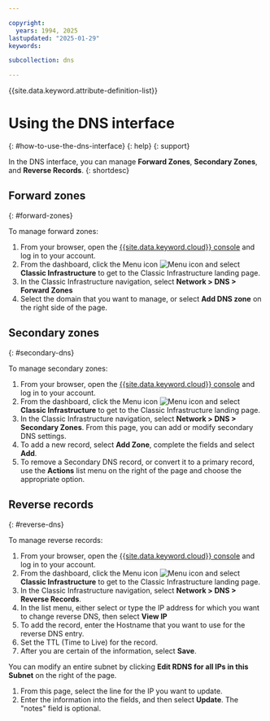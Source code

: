 ```yaml
---

copyright:
  years: 1994, 2025
lastupdated: "2025-01-29"
keywords:

subcollection: dns

---
```


{{site.data.keyword.attribute-definition-list}}

# Using the DNS interface
{: #how-to-use-the-dns-interface}
{: help}
{: support}

In the DNS interface, you can manage **Forward Zones**, **Secondary Zones**, and **Reverse Records**.
{: shortdesc}

## Forward zones
{: #forward-zones}

To manage forward zones:

1. From your browser, open the [{{site.data.keyword.cloud}} console](https://{DomainName}/) and log in to your account.
1. From the dashboard, click the Menu icon ![Menu icon](../icons/icon_hamburger.svg) and select **Classic Infrastructure** to get to the Classic Infrastructure landing page.
1. In the Classic Infrastructure navigation, select **Network > DNS > Forward Zones**
1. Select the domain that you want to manage, or select **Add DNS zone** on the right side of the page.

## Secondary zones
{: #secondary-dns}

To manage secondary zones:

1. From your browser, open the [{{site.data.keyword.cloud}} console](https://{DomainName}/) and log in to your account.
1. From the dashboard, click the Menu icon ![Menu icon](../icons/icon_hamburger.svg) and select **Classic Infrastructure** to get to the Classic Infrastructure landing page.
1. In the Classic Infrastructure navigation, select **Network > DNS > Secondary Zones**. From this page, you can add or modify secondary DNS settings.
1. To add a new record, select **Add Zone**, complete the fields and select **Add**.
1. To remove a Secondary DNS record, or convert it to a primary record, use the **Actions** list menu on the right of the page and choose the appropriate option.

## Reverse records
{: #reverse-dns}

To manage reverse records:

1. From your browser, open the [{{site.data.keyword.cloud}} console](https://{DomainName}/) and log in to your account.
1. From the dashboard, click the Menu icon ![Menu icon](../icons/icon_hamburger.svg) and select **Classic Infrastructure** to get to the Classic Infrastructure landing page.
1. In the Classic Infrastructure navigation, select **Network > DNS > Reverse Records**.
1. In the list menu, either select or type the IP address for which you want to change reverse DNS, then select **View IP**
1. To add the record, enter the Hostname that you want to use for the reverse DNS entry.
1. Set the TTL (Time to Live) for the record.
1. After you are certain of the information, select **Save**.

You can modify an entire subnet by clicking **Edit RDNS for all IPs in this Subnet** on the right of the page.

1. From this page, select the line for the IP you want to update.
1. Enter the information into the fields, and then select **Update**. The "notes" field is optional.
